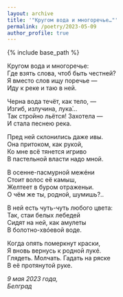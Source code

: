 ```yaml
---
layout: archive
title: '"Кругом вода и многоречье…"'
permalink: /poetry/2023-05-09
author_profile: true
---
```


{% include base_path %}

Кругом вода и многоречье: <br>
Где взять слова, чтоб быть честней? <br>
Я вместо слов ищу поречье — <br>
Иду к реке и таю в ней. <br>

Черна вода течёт, как тело, — <br>
Изгиб, излучина, лука́… <br>
Так стройно льётся! Захотела — <br>
И стала песнею река. <br>

Пред ней склонились даже ивы. <br>
Она притоком, как рукой, <br>
Ко мне всё тянется игриво <br>
В пастельной власти надо мной. <br>

В осенне-пасмурной межéни <br>
Стоит волос её камыш, <br>
Желтеет в буром отраженьи. <br>
О чём же ты, родной, шумишь?.. <br>

В ней есть чуть-чуть любого цвета: <br>
Так, стаи белых лебедей <br>
Сидят на ней, как амулеты <br>
В болотно-хвóевой воде. <br>

Когда опять померкнут краски, <br>
Я вновь вернусь к родной лукé. <br>
Глядеть. Молчать. Гадать на ряске <br>
В её протянутой руке. <br>

<i>9 мая 2023 года,</i> <br>
<i>Белград</i>